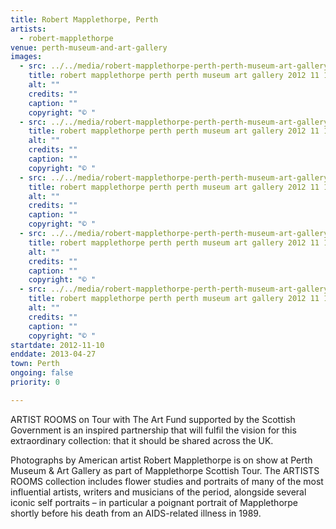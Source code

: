 ```yaml
---
title: Robert Mapplethorpe, Perth
artists:
  - robert-mapplethorpe
venue: perth-museum-and-art-gallery
images:
  - src: ../../media/robert-mapplethorpe-perth-perth-museum-art-gallery-2012-11-10-0.webp
    title: robert mapplethorpe perth perth museum art gallery 2012 11 10 0
    alt: ""
    credits: ""
    caption: ""
    copyright: "© "
  - src: ../../media/robert-mapplethorpe-perth-perth-museum-art-gallery-2012-11-10-1.webp
    title: robert mapplethorpe perth perth museum art gallery 2012 11 10 1
    alt: ""
    credits: ""
    caption: ""
    copyright: "© "
  - src: ../../media/robert-mapplethorpe-perth-perth-museum-art-gallery-2012-11-10-2.webp
    title: robert mapplethorpe perth perth museum art gallery 2012 11 10 2
    alt: ""
    credits: ""
    caption: ""
    copyright: "© "
  - src: ../../media/robert-mapplethorpe-perth-perth-museum-art-gallery-2012-11-10-3.webp
    title: robert mapplethorpe perth perth museum art gallery 2012 11 10 3
    alt: ""
    credits: ""
    caption: ""
    copyright: "© "
  - src: ../../media/robert-mapplethorpe-perth-perth-museum-art-gallery-2012-11-10-4.webp
    title: robert mapplethorpe perth perth museum art gallery 2012 11 10 4
    alt: ""
    credits: ""
    caption: ""
    copyright: "© "
startdate: 2012-11-10
enddate: 2013-04-27
town: Perth
ongoing: false
priority: 0

---
```


ARTIST ROOMS on Tour with The Art Fund supported by the Scottish Government is an inspired partnership that will fulfil the vision for this extraordinary collection: that it should be shared across the UK.

Photographs by American artist Robert Mapplethorpe is on show at Perth Museum & Art Gallery as part of Mapplethorpe Scottish Tour. The ARTISTS ROOMS collection includes flower studies and portraits of many of the most influential artists, writers and musicians of the period, alongside several iconic self portraits – in particular a poignant portrait of Mapplethorpe shortly before his death from an AIDS-related illness in 1989.